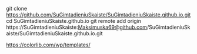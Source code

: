
git clone https://github.com/SuGimtadieniuSkaiste/SuGimtadieniuSkaiste.github.io.git
cd SuGimtadieniuSkaiste.github.io
git remote add origin https://SuGimtadieniuSkaiste:Maksimuska69@github.com/SuGimtadieniuSkaiste/SuGimtadieniuSkaiste.github.io.git


https://colorlib.com/wp/templates/

